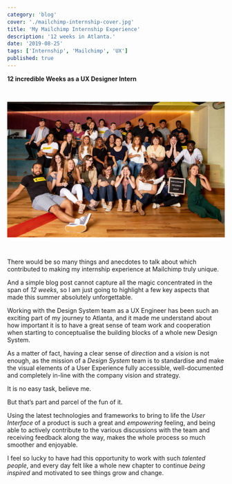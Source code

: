 ```yaml
---
category: 'blog'
cover: './mailchimp-internship-cover.jpg'
title: 'My Mailchimp Internship Experience'
description: '12 weeks in Atlanta.'
date: '2019-08-25'
tags: ['Internship', 'Mailchimp', 'UX']
published: true
---
```


**12 incredible Weeks as a UX Designer Intern**

<br/>

![Mailchimp Internship](./mailchimp-internship-cover.jpg)

<br/>

There would be so many things and anecdotes to talk about which contributed to making my internship experience at Mailchimp truly unique.

And a simple blog post cannot capture all the magic concentrated in the span of *12 weeks*, so I am just going to highlight a few key aspects that made this summer absolutely unforgettable.

Working with the Design System team as a UX Engineer has been such an exciting part of my journey to Atlanta, and it made me understand about how important it is to have a great sense of team work and cooperation when starting to conceptualise the building blocks of a whole new Design System.

As a matter of fact, having a clear sense of *direction* and a *vision* is not enough, as the mission of a *Design System* team is to standardise and make the visual elements of a User Experience fully accessible, well-documented and completely in-line with the company vision and strategy.

It is no easy task, believe me.

But that’s part and parcel of the fun of it.

Using the latest technologies and frameworks to bring to life the *User Interface* of a product is such a great and *empowering* feeling, and being able to actively contribute to the various discussions with the team and receiving feedback along the way, makes the whole process so much smoother and enjoyable.

I feel so lucky to have had this opportunity to work with such *talented people*, and every day felt like a whole new chapter to continue *being inspired* and motivated to see things grow and change.